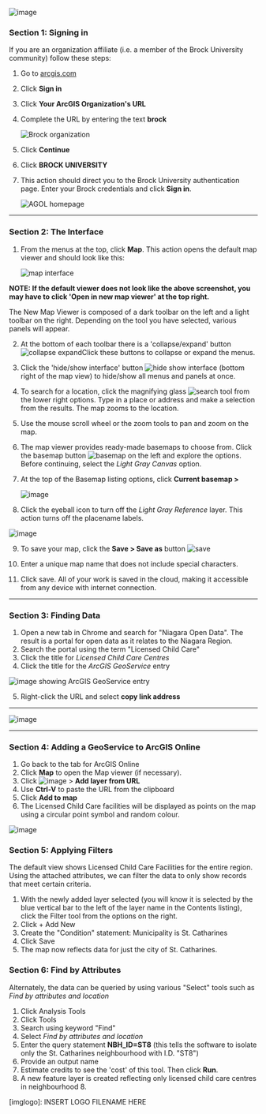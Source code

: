 ![image](https://github.com/user-attachments/assets/c4db24f0-6608-4e7c-b957-baf555618400)


### Section 1: Signing in  

If you are an organization affiliate (i.e. a member of the Brock University community) follow these steps:  

1. Go to [arcgis.com](https://arcgis.com)    
2. Click **Sign in** 
3. Click **Your ArcGIS Organization's URL**  
4. Complete the URL by entering the text **brock**  

   ![Brock organization](https://github.com/user-attachments/assets/f0e4734a-af23-4c53-8dbe-480d79e5048e)


6. Click **Continue**
7. Click **BROCK UNIVERSITY**    
8. This action should direct you to the Brock University authentication page. Enter your Brock credentials and click **Sign in**.  

   ![AGOL homepage](https://github.com/user-attachments/assets/278a64c5-8e09-43a8-98f3-ba8f89c476fb)


---

### Section 2: The Interface  

1. From the menus at the top, click **Map**. This action opens the default map viewer and should look like this:  

   ![map interface](https://github.com/user-attachments/assets/f3a9bb80-913c-41be-82b5-f91160245f9d)
   
**NOTE: If the default viewer does not look like the above screenshot, you may have to click 'Open in new map viewer' at the top right.**

The New Map Viewer is composed of a dark toolbar on the left and a light toolbar on the right. Depending on the tool you have selected, various panels will appear.  

2. At the bottom of each toolbar there is a 'collapse/expand' button ![collapse expand](https://github.com/user-attachments/assets/5fc20556-3a72-4524-a3aa-c82e499db7e3)Click these buttons to collapse or expand the menus.  
3. Click the 'hide/show interface' button ![hide show interface](https://github.com/user-attachments/assets/862521a0-112f-4819-996c-408b8b6a9f26)
 (bottom right of the map view) to hide/show all menus and panels at once.  
4. To search for a location, click the magnifying glass ![search tool](https://github.com/user-attachments/assets/916f116a-04ba-46f1-8695-50bc431fcee6) from the lower right options. Type in a place or address and make a selection from the results. The map zooms to the location.  
5. Use the mouse scroll wheel or the zoom tools to pan and zoom on the map.
6. The map viewer provides ready-made basemaps to choose from. Click the basemap button ![basemap](https://github.com/user-attachments/assets/19cfb864-e626-4c41-a079-f1f9feea030f)
 on the left and explore the options. Before continuing, select the *Light Gray Canvas* option.  
7. At the top of the Basemap listing options, click **Current basemap >**  

   ![image](https://github.com/user-attachments/assets/e7752855-1d40-46d4-864e-608bc8301d7c)

8. Click the eyeball icon to turn off the *Light Gray Reference* layer. This action turns off the placename labels.

![image](https://user-images.githubusercontent.com/45638590/167662115-387d0255-a598-4264-9da9-7823f56d6636.png) 
    
9. To save your map, click the **Save > Save as** button ![save](https://github.com/user-attachments/assets/f92f9236-bf20-4853-a5a3-cff3c71e8dca)

10. Enter a unique map name that does not include special characters. 
11. Click save. All of your work is saved in the cloud, making it accessible from any device with internet connection.  

---

### Section 3: Finding Data

1. Open a new tab in Chrome and search for "Niagara Open Data". The result is a portal for open data as it relates to the Niagara Region.
2. Search the portal using the term "Licensed Child Care"
3. Click the title for *Licensed Child Care Centres*
4. Click the title for the *ArcGIS GeoService* entry

![image showing ArcGIS GeoService entry](https://github.com/user-attachments/assets/0a532876-ec7a-46c0-a2e1-9211f97f6b34)

5. Right-click the URL and select **copy link address**
---
![image](https://github.com/user-attachments/assets/905c1842-a258-4080-9093-b4e01d37b34b)

---

### Section 4: Adding a GeoService to ArcGIS Online

1. Go back to the tab for ArcGIS Online
2. Click **Map** to open the Map viewer (if necessary).
3. Click ![image](https://github.com/user-attachments/assets/ea29e4da-56ef-48ed-96ac-8f7260473987) > **Add layer from URL**
4. Use **Ctrl-V** to paste the URL from the clipboard
5. Click **Add to map**
6. The Licensed Child Care facilities will be displayed as points on the map using a circular point symbol and random colour.

![image](https://github.com/user-attachments/assets/9f7d1ad5-6658-4680-a952-d289675242f2)

### Section 5: Applying Filters

The default view shows Licensed Child Care Facilities for the entire region. Using the attached attributes, we can filter the data to only show records that meet certain criteria.

1. With the newly added layer selected (you will know it is selected by the blue vertical bar to the left of the layer name in the Contents listing), click the Filter tool from the options on the right.
2. Click + Add New
3. Create the "Condition" statement: Municipality is St. Catharines
4. Click Save
5. The map now reflects data for just the city of St. Catharines.

### Section 6: Find by Attributes

Alternately, the data can be queried by using various "Select" tools such as *Find by attributes and location*

1. Click Analysis Tools
2. Click Tools
3. Search using keyword "Find"
4. Select *Find by attributes and location*
5. Enter the query statement **NBH_ID=ST8** (this tells the software to isolate only the St. Catharines neighbourhood with I.D. "ST8")
6. Provide an output name
7. Estimate credits to see the 'cost' of this tool. Then click **Run**.
8. A new feature layer is created reflecting only licensed child care centres in neighbourhood 8.










<!--- Please use reference style images so that it is easier to update pictures later --->

[imglogo]: INSERT LOGO FILENAME HERE

